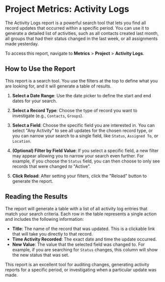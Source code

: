 # Project Metrics: Activity Logs

The Activity Logs report is a powerful search tool that lets you find all record updates that occurred within a specific period. You can use it to generate a detailed list of activities, such as all contacts created last month, all groups that had their status changed in the last week, or all assignments made yesterday.

To access this report, navigate to **Metrics** > **Project** > **Activity Logs**.

## How to Use the Report

This report is a search tool. You use the filters at the top to define what you are looking for, and it will generate a table of results.

1.  **Select a Date Range**: Use the date picker to define the start and end dates for your search.

2.  **Select a Record Type**: Choose the type of record you want to investigate (e.g., `Contacts`, `Groups`).

3.  **Select a Field**: Choose the specific field you are interested in. You can select "Any Activity" to see all updates for the chosen record type, or you can narrow your search to a single field, like `Status`, `Assigned To`, or `Location`.

4.  **(Optional) Filter by Field Value**: If you select a specific field, a new filter may appear allowing you to narrow your search even further. For example, if you choose the `Status` field, you can then choose to only see records that were changed *to* "Active".

5.  **Click Reload**: After setting your filters, click the "Reload" button to generate the report.

## Reading the Results

The report will generate a table with a list of all activity log entries that match your search criteria. Each row in the table represents a single action and includes the following information:

*   **Title**: The name of the record that was updated. This is a clickable link that will take you directly to that record.
*   **Time Activity Recorded**: The exact date and time the update occurred.
*   **New Value**: The value that the selected field was changed to. For example, if you are searching for `Status` changes, this column will show the new status that was set.

This report is an excellent tool for auditing changes, generating activity reports for a specific period, or investigating when a particular update was made. 